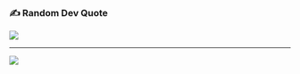 
### ✍️ Random Dev Quote
![](https://quotes-github-readme.vercel.app/api?type=horizontal&theme=radical)

---
[![](https://visitcount.itsvg.in/api?id=flexebat&icon=2&color=0)](https://visitcount.itsvg.in)

<!-- Proudly created with GPRM ( https://gprm.itsvg.in ) -->
